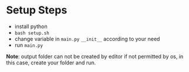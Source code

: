 # Setup Steps
- install python
- `bash setup.sh`
- change variable in `main.py` `__init__` according to your need
- run `main.py`

**Note**: output folder can not be created by editor if not permitted by os, in this case, create your folder and run.